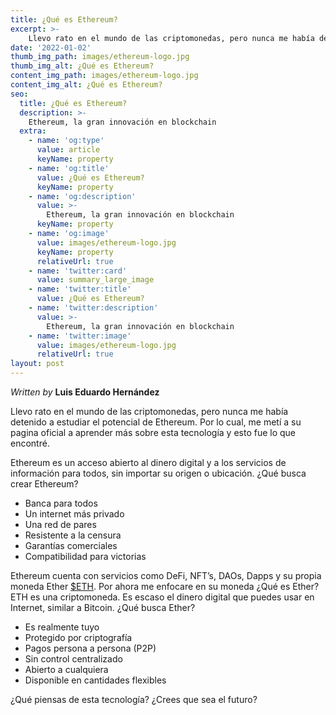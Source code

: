 ```yaml
---
title: ¿Qué es Ethereum?
excerpt: >-
    Llevo rato en el mundo de las criptomonedas, pero nunca me había detenido a estudiar el potencial de Ethereum. Por lo cual, me metí a su pagina oficial a aprender más sobre esta tecnología y esto fue lo que encontré. 
date: '2022-01-02'
thumb_img_path: images/ethereum-logo.jpg
thumb_img_alt: ¿Qué es Ethereum?
content_img_path: images/ethereum-logo.jpg
content_img_alt: ¿Qué es Ethereum?
seo:
  title: ¿Qué es Ethereum?
  description: >-
    Ethereum, la gran innovación en blockchain
  extra:
    - name: 'og:type'
      value: article
      keyName: property
    - name: 'og:title'
      value: ¿Qué es Ethereum?
      keyName: property
    - name: 'og:description'
      value: >-
        Ethereum, la gran innovación en blockchain
      keyName: property
    - name: 'og:image'
      value: images/ethereum-logo.jpg
      keyName: property
      relativeUrl: true
    - name: 'twitter:card'
      value: summary_large_image
    - name: 'twitter:title'
      value: ¿Qué es Ethereum?
    - name: 'twitter:description'
      value: >-
        Ethereum, la gran innovación en blockchain
    - name: 'twitter:image'
      value: images/ethereum-logo.jpg
      relativeUrl: true
layout: post
---
```


*Written by* **Luis Eduardo Hernández**

Llevo rato en el mundo de las criptomonedas, pero nunca me había detenido a estudiar el potencial de Ethereum. Por lo cual, me metí a su pagina oficial a aprender más sobre esta tecnología y esto fue lo que encontré. 

Ethereum es un acceso abierto al dinero digital y a los servicios de información para todos, sin importar su origen o ubicación. ¿Qué busca crear Ethereum?

* Banca para todos
* Un internet más privado
* Una red de pares
* Resistente a la censura
* Garantías comerciales 
* Compatibilidad para victorias

Ethereum cuenta con servicios como DeFi, NFT’s, DAOs, Dapps y su propia moneda Ether [$ETH](https://ethereum.org/en/). 
Por ahora me enfocare en su moneda ¿Qué es Ether?
ETH es una criptomoneda. Es escaso el dinero digital que puedes usar en Internet, similar a Bitcoin. ¿Qué busca Ether?
* Es realmente tuyo
* Protegido por criptografía 
* Pagos persona a persona (P2P)
* Sin control centralizado
* Abierto a cualquiera 
* Disponible en cantidades flexibles

¿Qué piensas de esta tecnología? ¿Crees que sea el futuro? 
